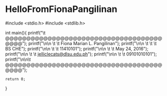 # HelloFromFionaPangilinan
#include <stdio.h>
#include <stdlib.h>


int main(){
	printf("\t @@@@@@@@@@@@@@@@@@@@@@@@@@@@@@@@@@@@@@@@@");
	printf("\n\n \t \t Fiona Marian L. Pangilinan");
	printf("\n\n \t \t \t BS CHE");
	printf("\n\n \t \t        11410101");
	printf("\n\n \t \t      May 24, 2016");
	printf("\n\n \t \t jelliclecats@dlsu.edu.ph");
	printf("\n\n \t \t       09101010101");
	printf("\n\n\t @@@@@@@@@@@@@@@@@@@@@@@@@@@@@@@@@@@@@@@@@");

	return 0;
	
}
